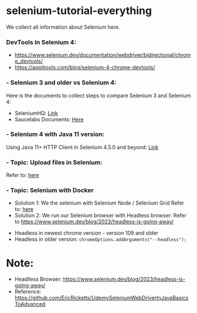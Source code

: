# selenium-tutorial-everything
We collect all information about Selenium here.
### DevTools In Selenium 4:
- https://www.selenium.dev/documentation/webdriver/bidirectional/chrome_devtools/
- https://applitools.com/blog/selenium-4-chrome-devtools/

### - Selenium 3 and older vs Selenium 4:
Here is the documents to collect steps to compare Selenium 3 and Selenium 4: 
- SeleniumHQ: [Link](https://www.selenium.dev/documentation/webdriver/getting_started/upgrade_to_selenium_4/)
- Saucelabs Documents: [Here](https://saucelabs.com/resources/blog/how-to-upgrade-to-selenium-4)

### - Selenium 4 with Java 11 version:
Using Java 11+ HTTP Client in Selenium 4.5.0 and beyond: [Link](https://www.selenium.dev/blog/2022/using-java11-httpclient/)

### - Topic: Upload files in Selenium: 
Refer to: [here](https://github.com/josdoaitran/upload-webDriver-tutorial)

### - Topic: Selenium with Docker
- Solution 1: We the selenium with Selenium Node / Selenium Grid
Refer to: [here](selenium-with-docker/readme.md)
- Solution 2: We run our Selenium browser with Headless browser:
Refer to https://www.selenium.dev/blog/2023/headless-is-going-away/
+ Headless in newest chrome version - version 109 and older
+ Headless in older version:   `chromeOptions.addArguments("--headless");`

# Note: 
- Headlless Browser: https://www.selenium.dev/blog/2023/headless-is-going-away/
- Reference: https://github.com/EricRicketts/UdemySeleniumWebDriverInJavaBasicsToAdvanced
